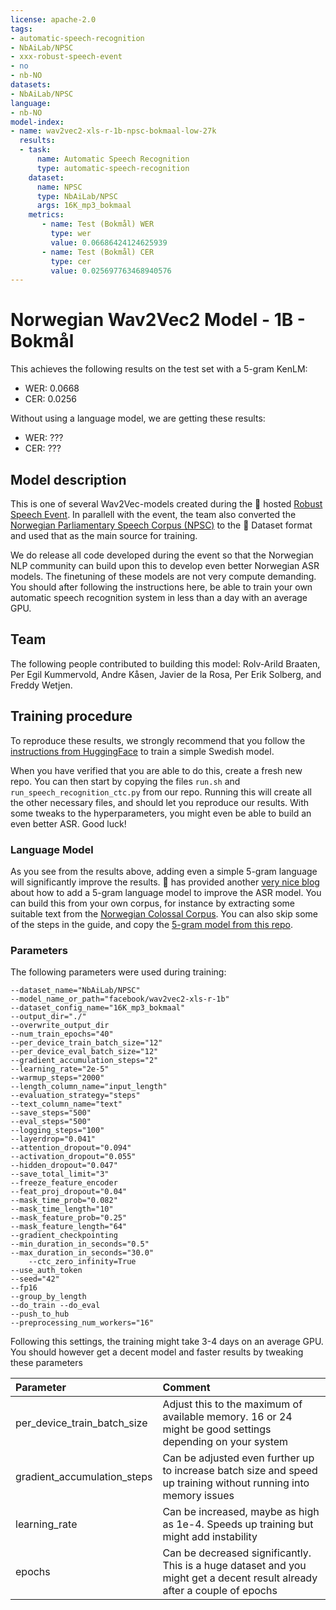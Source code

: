 ```yaml
---
license: apache-2.0
tags:
- automatic-speech-recognition
- NbAiLab/NPSC
- xxx-robust-speech-event
- no
- nb-NO
datasets:
- NbAiLab/NPSC
language:
- nb-NO
model-index:
- name: wav2vec2-xls-r-1b-npsc-bokmaal-low-27k
  results:
  - task:
      name: Automatic Speech Recognition 
      type: automatic-speech-recognition
    dataset:
      name: NPSC
      type: NbAiLab/NPSC
      args: 16K_mp3_bokmaal
    metrics:
       - name: Test (Bokmål) WER
         type: wer
         value: 0.06686424124625939
       - name: Test (Bokmål) CER
         type: cer
         value: 0.025697763468940576
---
```


# Norwegian Wav2Vec2 Model - 1B - Bokmål
This achieves the following results on the test set with a 5-gram KenLM:
- WER: 0.0668
- CER: 0.0256

Without using a language model, we are getting these results:
- WER: ???
- CER: ???

## Model description
This is one of several Wav2Vec-models created during the 🤗 hosted [Robust Speech Event](https://discuss.huggingface.co/t/open-to-the-community-robust-speech-recognition-challenge/13614?s=09). In parallell with the event, the team also converted the [Norwegian Parliamentary Speech Corpus (NPSC)](https://huggingface.co/datasets/NbAiLab/NPSC) to the 🤗 Dataset format and used that as the main source for training.

We do release all code developed during the event so that the Norwegian NLP community can build upon this to develop even better Norwegian ASR models. The finetuning of these models are not very compute demanding. You should after following the instructions here, be able to train your own automatic speech recognition system in less than a day with an average GPU.

## Team
The following people contributed to building this model: Rolv-Arild Braaten, Per Egil Kummervold, Andre Kåsen, Javier de la Rosa, Per Erik Solberg, and Freddy Wetjen. 

## Training procedure
To reproduce these results, we strongly recommend that you follow the [instructions from HuggingFace](https://github.com/huggingface/transformers/tree/master/examples/research_projects/robust-speech-event#talks) to train a simple Swedish model.

When you have verified that you are able to do this, create a fresh new repo. You can then start by copying the files ```run.sh``` and ```run_speech_recognition_ctc.py``` from our repo. Running this will create all the other necessary files, and should let you reproduce our results. With some tweaks to the hyperparameters, you might even be able to build an even better ASR. Good luck!

### Language Model
As you see from the results above, adding even a simple 5-gram language will significantly improve the results.  🤗 has provided another [very nice blog](https://huggingface.co/blog/wav2vec2-with-ngram) about how to add a 5-gram language model to improve the ASR model. You can build this from your own corpus, for instance by extracting some suitable text from the [Norwegian Colossal Corpus](https://huggingface.co/datasets/NbAiLab/NCC). You can also skip some of the steps in the guide, and copy the [5-gram model from this repo](https://huggingface.co/NbAiLab/XLSR-300M-bokmaal/tree/main/language_model).


### Parameters
The following parameters were used during training:
```
--dataset_name="NbAiLab/NPSC"
--model_name_or_path="facebook/wav2vec2-xls-r-1b"
--dataset_config_name="16K_mp3_bokmaal"
--output_dir="./"
--overwrite_output_dir
--num_train_epochs="40"
--per_device_train_batch_size="12"
--per_device_eval_batch_size="12" 
--gradient_accumulation_steps="2" 
--learning_rate="2e-5" 
--warmup_steps="2000" 
--length_column_name="input_length" 
--evaluation_strategy="steps" 
--text_column_name="text" 
--save_steps="500" 
--eval_steps="500" 
--logging_steps="100" 
--layerdrop="0.041" 
--attention_dropout="0.094" 
--activation_dropout="0.055" 
--hidden_dropout="0.047" 
--save_total_limit="3"
--freeze_feature_encoder 
--feat_proj_dropout="0.04" 
--mask_time_prob="0.082" 
--mask_time_length="10" 
--mask_feature_prob="0.25" 
--mask_feature_length="64" 
--gradient_checkpointing
--min_duration_in_seconds="0.5" 
--max_duration_in_seconds="30.0" 
	--ctc_zero_infinity=True 
--use_auth_token 
--seed="42" 
--fp16 
--group_by_length 
--do_train --do_eval 
--push_to_hub 
--preprocessing_num_workers="16"
```

Following this settings, the training might take 3-4 days on an average GPU. You should however get a decent model and faster results by tweaking these parameters

| Parameter| Comment | 
|:-------------|:-----|
| per_device_train_batch_size       | Adjust this to the maximum of available memory. 16 or 24 might be good settings depending on your system  |
|gradient_accumulation_steps |Can be adjusted even further up to increase batch size and speed up training without running into memory issues |
| learning_rate|Can be increased, maybe as high as 1e-4. Speeds up training but might add instability |
| epochs| Can be decreased significantly. This is a huge dataset and you might get a decent result already after a couple of epochs|


